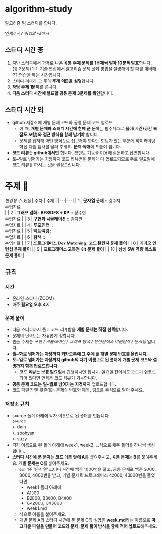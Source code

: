 # algorithm-study

알고리즘 팀 스터디를 합니다.

언제까지? *취업할 때까지*


## 스터디 시간 중
1. 지난 스터디에서 과제로 나온 **공통 주제 문제를 1문제씩 맡아 10분씩 발표**합니다. (총 3문제)
	1-1. 기술 면접에서 알고리즘 문제 풀이 방법을 설명해야 할 때를 대비해 PT 연습을 하는 시간입니다.
2. 스터디 리더가 그 주의 **주제 이론을 설명**합니다.
3. **해당 주제 1문제**를 풉니다.
4. **다음 스터디 시간에 발표할 공통 문제 3문제를 확인**합니다.


## 스터디 시간 외
* github 저장소에 개별 문제 코드와 공통 문제 코드 업로드
	* 이 때, **개별 문제와 스터디 시간에 함께 푼 문제**는 필수적으로 **풀이(시간/공간 복잡도 포함)와 접근 방식을 함께 남겨야** 합니다.
	* 문제를 캡쳐해 어떤 방식으로 접근해야 한다는 힌트가 있는 부분에 하이라이팅하신 다음 캡쳐를 올려 주세요. **문제 독해**에 도움이 됩니다.
* **코드 리뷰는 github에서만** 합니다. 코멘트 기능을 이용해 질문하고 답변합니다. 
* 토~일로 넘어가는 자정까지 코드 리뷰받을 문제가 다 업로드되므로 주로 일요일에 코드 리뷰를 하시는 것을 권장드립니다.


# 주제 📖
*변경될 수 있음*
| 주차 | 주제 |
|---|---|
| 1  |  **문자열 문제** :: 강수지<br>수업자료<br> |
| 2  |  **그래프 심화 : BFS/DFS + DP** :: 장수현<br>수업자료 |
| 3  |  **구현과 시뮬레이션** :: 김다인<br>수업자료 |
| 4  |  **투포인터** :: <br>수업자료 |
| 5  |  **백트랙킹** :: <br>수업자료 |
| 6  |  **탐색** :: <br>수업자료 |
| 7  |  **프로그래머스 Dev Matching, 코드 챌린지 문제 풀이** |
| 8  |  **카카오 인턴십 문제 풀이** |
| 9  |  **프로그래머스 고득점 Kit 문제 풀이**  |
| 10  | **삼성 SW 역량 테스트 문제 풀이**  |


## 규칙

### 시간

- 온라인 스터디 (ZOOM)
- **매주 월요일 오후 4시**

### 문제 풀이

- 다음 스터디까지 풀고 코드 리뷰받을 **개별 문제는 직접 선택**합니다.
- 문제의 난이도는 자유롭게 정합니다.
- 빈출 주제는 *구현 / 시뮬레이션 / 그래프 탐색 / 완전탐색과 이분탐색 / 문자열* 입니다. 
- **월~화로 넘어가는 자정까지 카카오톡에 그 주에 풀 개별 문제 번호를 올립니다.**
- **토~일로 넘어가는 자정까지 github의 자기 이름으로 된 폴더에 개별 문제 코드와 설명까지 함께 업로드합니다.**
	- **코드 리뷰는 보통 일요일**에 진행하시면 됩니다. 일요일 전이라도 코드가 업로드되어 있다면 언제든 코드 리뷰가 가능합니다.
- **공통 문제 코드는 일~월로 넘어가는 자정까지** 업로드합니다.
- 코드 파일의 맨 윗줄에는 문제의 번호와 제목, 링크를 주석으로 달아 주세요.


### 저장소 규칙
- source 폴더 아래에 각자 이름으로 된 폴더를 만듭니다.  
source  
  ㄴ dain  
  ㄴ soohyun    
  ㄴ suzy
- 각자 이름으로 된 폴더 아래에 week1, week2, ...식으로 매주 폴더를 하나씩 생성합니다.
- **스터디 시간에 푼 문제는 코드 이름 앞에 A**를 붙여주시고, **공통 문제는 B**를 붙여주세요. **개별 문제는 C**를 붙여주세요.
	- ex) 1주 '문자열' 스터디 시간에 백준 1000번을 풀고, 공통 문제로 백준 2000, 3000, 4000번을 받고, 개별 문제로 프로그래머스 42000, 43000번을 풀었다면
		- week1 폴더 아래에
		- A1000
		- B2000, B3000, B4000
		- C42000, C43000
		- week1.md 
	- 식으로 이름을 붙여주세요.
	- 개별 문제 A와 스터디 시간에 푼 문제 C의 설명은 **week.md**라는 이름으로 **마크다운 파일을 만들어 코드와 문제, 문제 풀이 방식을 함께 적어 업로드**해주세요.
